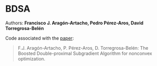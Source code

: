 # BDSA
Authors: **Francisco J. Aragón-Artacho, Pedro Pérez-Aros, David Torregrosa-Belén**

Code associated with the [paper](https://arxiv.org/abs/2306.17144):

> F.J. Aragón-Artacho, P. Pérez-Aros, D. Torregrosa-Belén: The Boosted Double-proximal Subgradient Algorithm for nonconvex optimization.
